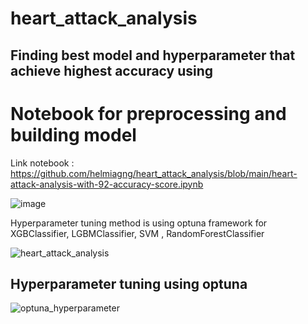 # heart_attack_analysis

## Finding best model and hyperparameter that achieve highest accuracy using 

# Notebook for preprocessing and building model
Link notebook : https://github.com/helmiagng/heart_attack_analysis/blob/main/heart-attack-analysis-with-92-accuracy-score.ipynb

![image](https://user-images.githubusercontent.com/68595414/230179204-c2266173-879e-4391-9a44-b63c22a7cdd3.png)


Hyperparameter tuning method is using optuna framework for XGBClassifier, LGBMClassifier, SVM , RandomForestClassifier 

![heart_attack_analysis](https://user-images.githubusercontent.com/68595414/228918682-77cf3f73-9ace-4260-a767-a4b0b9e4897b.png)

## Hyperparameter tuning using optuna 

![optuna_hyperparameter](https://user-images.githubusercontent.com/68595414/228881810-82b6abc9-7a56-4d88-815d-c8b5104e33cd.png)
